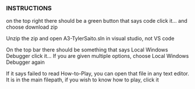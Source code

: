### INSTRUCTIONS

on the top right there should be a green button that says code
click it... and choose download zip

Unzip the zip and open A3-TylerSaito.sln in visual studio, not VS code

On the top bar there should be something that says Local Windows Debugger
click it...
If you are given multiple options, choose Local Windows Debugger again

If it says failed to read How-to-Play, you can open that file in any text editor.
It is in the main filepath, if you wish to know how to play, click it
